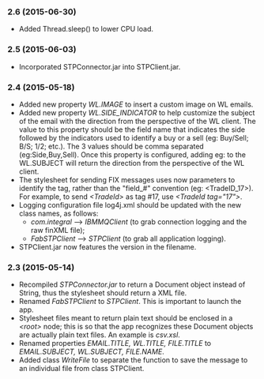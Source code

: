 ### 2.6 (2015-06-30)

- Added Thread.sleep() to lower CPU load.

### 2.5 (2015-06-03)

- Incorporated STPConnector.jar into STPClient.jar.

### 2.4 (2015-05-18)

- Added new property *WL.IMAGE* to insert a custom image on WL emails.
- Added new property *WL.SIDE_INDICATOR* to help customize the subject of the email with the direction from the perspective
of the WL client. The value to this property should be the field name that indicates the side followed by the indicators 
used to identify a buy or a sell (eg: Buy/Sell; B/S; 1/2; etc.). The 3 values should be comma separated (eg:Side,Buy,Sell).
Once this property is configured, adding eg: <Side> to the WL.SUBJECT will return the direction from the perspective of the 
WL client.
- The stylesheet for sending FIX messages uses now parameters to identify the tag, rather than the "field_#" convention (eg: <TradeID_17>).
For example, to send *\<TradeId\>* as tag #17, use *\<TradeId tag="17"\>*.
- Logging configuration file log4j.xml should be updated with the new class names, as follows:
    - *com.integral* --> *IBMMQClient* (to grab connection logging and the raw finXML file);
    - *FabSTPClient* --> *STPClient* (to grab all application logging).
- STPClient.jar now features the version in the filename.


### 2.3 (2015-05-14)

- Recompiled *STPConnector.jar* to return a Document object instead of String, thus the stylesheet should return a XML file.
- Renamed *FabSTPClient* to *STPClient*. This is important to launch the app.
- Stylesheet files meant to return plain text should be enclosed in a *\<root\>* node; this is so that the app recognizes 
these Document objects are actually plain text files. An example is *csv.xsl*.
- Renamed properties *EMAIL.TITLE, WL.TITLE, FILE.TITLE* to *EMAIL.SUBJECT, WL.SUBJECT, FILE.NAME*.
- Added class *WriteFile* to separate the function to save the message to an individual file from class STPClient.
